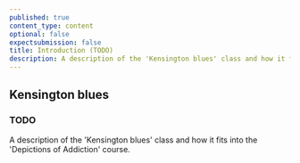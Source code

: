 ```yaml
---
published: true
content_type: content
optional: false
expectsubmission: false
title: Introduction (TODO)
description: A description of the 'Kensington blues' class and how it fits into the 'Depictions of Addiction' course.
---
```

## Kensington blues

### TODO
A description of the 'Kensington blues' class and how it fits into the 'Depictions of Addiction' course.

